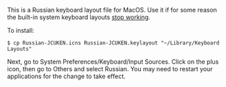 This is a Russian keyboard layout file for MacOS.
Use it if for some reason the built-in system keyboard layouts [stop working](https://youtu.be/EO3C9anb2TE).

To install:

    $ cp Russian-JCUKEN.icns Russian-JCUKEN.keylayout "~/Library/Keyboard Layouts"

Next, go to System Preferences/Keyboard/Input Sources.
Click on the plus icon, then go to Others and select Russian.
You may need to restart your applications for the change to take effect.
